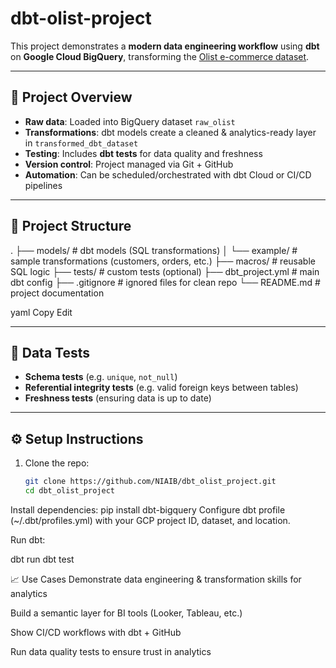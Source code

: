 # dbt-olist-project
This project demonstrates a **modern data engineering workflow** using **dbt** on **Google Cloud BigQuery**, transforming the [Olist e-commerce dataset](https://www.kaggle.com/datasets/olistbr/brazilian-ecommerce).

---

## 🚀 Project Overview
- **Raw data**: Loaded into BigQuery dataset `raw_olist`  
- **Transformations**: dbt models create a cleaned & analytics-ready layer in `transformed_dbt_dataset`  
- **Testing**: Includes **dbt tests** for data quality and freshness  
- **Version control**: Project managed via Git + GitHub  
- **Automation**: Can be scheduled/orchestrated with dbt Cloud or CI/CD pipelines  

---

## 📂 Project Structure
.
├── models/ # dbt models (SQL transformations)
│ └── example/ # sample transformations (customers, orders, etc.)
├── macros/ # reusable SQL logic
├── tests/ # custom tests (optional)
├── dbt_project.yml # main dbt config
├── .gitignore # ignored files for clean repo
└── README.md # project documentation

yaml
Copy
Edit

---

## 🧪 Data Tests
- **Schema tests** (e.g. `unique`, `not_null`)  
- **Referential integrity tests** (e.g. valid foreign keys between tables)  
- **Freshness tests** (ensuring data is up to date)

---

## ⚙️ Setup Instructions
1. Clone the repo:
   ```bash
   git clone https://github.com/NIAIB/dbt_olist_project.git
   cd dbt_olist_project
Install dependencies:
pip install dbt-bigquery
Configure dbt profile (~/.dbt/profiles.yml) with your GCP project ID, dataset, and location.

Run dbt:

dbt run
dbt test



📈 Use Cases
Demonstrate data engineering & transformation skills for analytics

Build a semantic layer for BI tools (Looker, Tableau, etc.)

Show CI/CD workflows with dbt + GitHub

Run data quality tests to ensure trust in analytics
